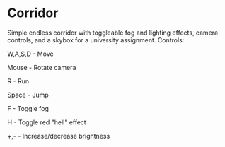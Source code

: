 # Corridor
Simple endless corridor with toggleable fog and lighting effects, camera controls, and a skybox for a university assignment.
Controls:

W,A,S,D - Move

Mouse - Rotate camera

R - Run

Space - Jump

F - Toggle fog

H - Toggle red "hell" effect

+,- - Increase/decrease brightness
